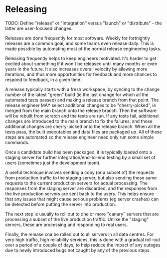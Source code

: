# Releasing

TODO: Define "release" or "integration" versus "launch" or "distribute" - the latter are user-focused changes.

Releases are done frequently for most software. Weekly for fortnightly releases are a common goal, and some teams even release daily. This is made possible by automating most of the normal release engineering tasks.

Releasing frequently helps to keep engineers motivated. It's harder to get excited about something if it won't be released until many months or even years in the future. It also increases overall velocity by allowing more iterations, and thus more opportunities for feedback and more chances to respond to feedback, in a given time.

A release typically starts with a fresh workspace, by syncing to the change number of the latest "green" build (ie the last change for which all the automated tests passed) and making a release branch from that point. The release engineer MAY select additional changes to be "cherry-picked", ie merged from the main branch onto the release branch. Then the software will be rebuilt from scratch and the tests are run. If any tests fail, additional changes are introduced to the main branch to fix the failures, and those additional changes are cherry-picked onto the release branch. When all the tests pass, the built executables and data files are packaged up. All of these steps are automated so the release engineer need only run some simple commands.

Once a candidate build has been packaged, it is typically loaded onto a staging server for further integration/end-to-end testing by a small set of users (sometimes just the development team).

A useful technique involves sending a copy (or a subset of) the requests from production traffic to the staging server, but also sending those same requests to the current production servers for actual processing. The responses from the staging server are discarded, and the responses from the live production servers are sent back to the users. This helps ensure that any issues that might cause serious problems (eg server crashes) can be detected before putting the server into production.

The next step is usually to roll out to one or more "canary" servers that are processing a subset of the live production traffic. Unlike the "staging" servers, these are processing and responding to real users.

Finally, the release cna be rolled out to all servers in all data centres. For very high traffic, high reliability services, this is done with a gradual roll-out over a period of a couple of days, to help reduce the impact of any outages due to newly introduced bugs not caught by any of the previous steps.
